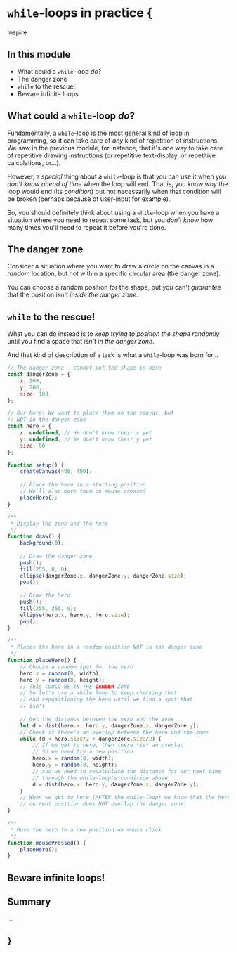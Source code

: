 # `while`-loops in practice {
   
Inspire

## In this module

- What could a `while`-loop *do*?
- The danger zone
- `while` to the rescue!
- Beware infinite loops

## What could a `while`-loop *do*? 
    
Fundamentally, a `while`-loop is the most general kind of loop in programming, so it can take care of *any* kind of repetition of instructions. We saw in the previous module, for instance, that it's one way to take care of repetitive drawing instructions (or repetitive text-display, or repetitive calculations, or...).

However, a *special* thing about a `while`-loop is that you can use it when you *don't know ahead of time* when the loop will end. That is, you know *why* the loop would end (its *condition*) but not necessarily when that condition will be broken (perhaps because of user-input for example).

So, you should definitely think about using a `while`-loop when you have a situation where you need to repeat some task, but you *don't know* how many times you'll need to repeat it before you're done.

## The danger zone

Consider a situation where you want to draw a circle on the canvas in a *random* location, but *not* within a specific circular area (the danger zone).

You can choose a random position for the shape, but you can't *guarantee* that the position isn't *inside the danger zone*.

## `while` to the rescue!

What you can do instead is to *keep trying to position the shape randomly* until you find a space that *isn't in the danger zone*.

And that kind of description of a task is what a `while`-loop was born for...

```javascript
// The danger zone - cannot put the shape in here
const dangerZone = {
    x: 200,
    y: 200,
    size: 100
};

// Our hero! We want to place them on the canvas, but
// NOT in the danger zone
const hero = {
    x: undefined, // We don't know their x yet
    y: undefined, // We don't know their y yet
    size: 50
};

function setup() {
    createCanvas(400, 400);
    
    // Place the hero in a starting position
    // We'll also move them on mouse pressed
    placeHero();
}

/**
 * Display the zone and the hero
 */
function draw() {
    background(0);
    
    // Draw the danger zone
    push();
    fill(255, 0, 0);
    ellipse(dangerZone.x, dangerZone.y, dangerZone.size);
    pop();
    
    // Draw the hero
    push();
    fill(255, 255, 0);
    ellipse(hero.x, hero.y, hero.size);
    pop();
}

/**
 * Places the hero in a random position NOT in the danger zone
 */
function placeHero() {
    // Choose a random spot for the hero
    hero.x = random(0, width);
    hero.y = random(0, height);
    // This COULD BE IN THE DANGER ZONE
    // So let's use a while loop to keep checking that
    // and repositioning the hero until we find a spot that
    // isn't
    
    // Get the distance between the hero and the zone
    let d = dist(hero.x, hero.y, dangerZone.x, dangerZone.y);
    // Check if there's an overlap between the hero and the zone
    while (d < hero.size/2 + dangerZone.size/2) {
        // If we get to here, then there *is* an overlap
        // So we need try a new position
        hero.x = random(0, width);
        hero.y = random(0, height);
        // And we need to recalculate the distance for out next time
        // through the while-loop's condition above
        d = dist(hero.x, hero.y, dangerZone.x, dangerZone.y);
    }
    // When we get to here (AFTER the while-loop) we know that the hero's
    // current position does NOT overlap the danger zone!
}

/**
 * Move the hero to a new position on mouse click
 */
function mousePressed() {
    placeHero();
}
```

## Beware infinite loops!



## Summary

...


## }